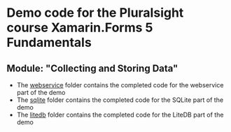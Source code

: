 # Demo code for the Pluralsight course Xamarin.Forms 5 Fundamentals

## Module: "Collecting and Storing Data"
 - The [webservice](https://github.com/anotherlab/xf5fundamentals/tree/main/Collecting%20and%20Storing%20Data/DailyForecast/webservice) folder contains the completed code for the webservice part of the demo
 - The [sqlite](https://github.com/anotherlab/xf5fundamentals/tree/main/Collecting%20and%20Storing%20Data/DailyForecast/sqlite) folder contains the completed code for the SQLite part of the demo
 - The [litedb](https://github.com/anotherlab/xf5fundamentals/tree/main/Collecting%20and%20Storing%20Data/DailyForecast/litedb) folder contains the completed code for the LiteDB part of the demo